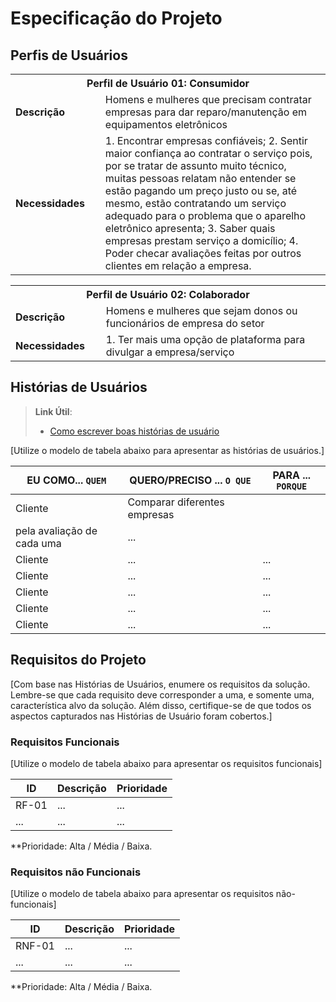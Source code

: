 # Especificação do Projeto

## Perfis de Usuários

<table>
<tbody>
<tr align=center>
<th colspan="2">Perfil de Usuário 01: Consumidor </th>
</tr>
<tr>
<td width="150px"><b>Descrição</b></td>
<td width="600px">Homens e mulheres que precisam contratar empresas para dar 
reparo/manutenção em equipamentos eletrônicos</td>
</tr>
<tr>
<td><b>Necessidades</b></td>
<td>1. Encontrar empresas confiáveis;
2. Sentir maior confiança ao contratar o serviço pois, por se tratar de 
assunto muito técnico, muitas pessoas relatam não entender se 
estão pagando um preço justo ou se, até mesmo, estão 
contratando um serviço adequado para o problema que o aparelho 
eletrônico apresenta;
3. Saber quais empresas prestam serviço a domicílio;
4. Poder checar avaliações feitas por outros clientes em relação a 
empresa.</td>
</tr>
</tbody>
  
</table>
<table>
<tbody>
<tr align=center>
<th colspan="2">Perfil de Usuário 02: Colaborador</th>
</tr>
<tr>
<td width="150px"><b>Descrição</b></td>
<td width="600px">Homens e mulheres que sejam donos ou funcionários de empresa do setor</td>
</tr>
<tr>
<td><b>Necessidades</b></td>
<td>1. Ter mais uma opção de plataforma para divulgar a 
empresa/serviço</td>
</tr>
</tbody>
</table>



## Histórias de Usuários


> **Link Útil**:
> - [Como escrever boas histórias de usuário](https://medium.com/vertice/como-escrever-boas-users-stories-hist%C3%B3rias-de-usu%C3%A1rios-b29c75043fac)

[Utilize o modelo de tabela abaixo para apresentar as histórias de usuários.]

|EU COMO... `QUEM`   | QUERO/PRECISO ... `O QUE` |PARA ... `PORQUE`                 |
|--------------------|---------------------------|----------------------------------|
| Cliente            | Comparar diferentes empresas 
pela avaliação de cada uma                       | ...                              |
| Cliente            | ...                       | ...                              |
| Cliente            | ...                       | ...                              |
| Cliente            | ...                       | ...                              |
| Cliente            | ...                       | ...                              |
| Cliente            | ...                       | ...                              |

## Requisitos do Projeto

[Com base nas Histórias de Usuários, enumere os requisitos da solução. Lembre-se que cada requisito deve corresponder a uma, e somente uma, característica alvo da solução. Além disso, certifique-se de que todos os aspectos capturados nas Histórias de Usuário foram cobertos.]

### Requisitos Funcionais

[Utilize o modelo de tabela abaixo para apresentar os requisitos funcionais]

|ID    | Descrição                | Prioridade |
|-------|---------------------------------|----|
| RF-01 |  ...                    | ...   | 
|  ...  |  ...                    | ...   |

**Prioridade: Alta / Média / Baixa. 

### Requisitos não Funcionais

[Utilize o modelo de tabela abaixo para apresentar os requisitos não-funcionais]

|ID      | Descrição               |Prioridade |
|--------|-------------------------|----|
| RNF-01 |  ...                    | ...   | 
| ...    |  ...                    | ...   | 

**Prioridade: Alta / Média / Baixa. 

